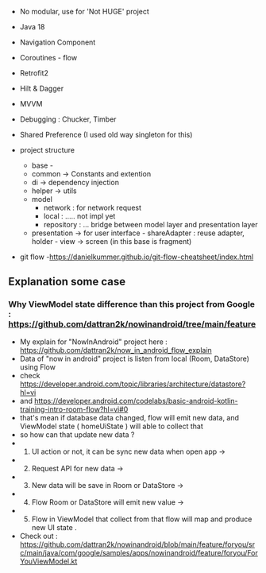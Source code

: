 - No modular, use for 'Not HUGE' project
- Java 18
- Navigation Component
- Coroutines - flow
- Retrofit2 
- Hilt & Dagger
- MVVM
- Debugging : Chucker, Timber
- Shared Preference (I used old way singleton for this)
- project structure
    -  base -
    -  common -> Constants and extention
    -  di -> dependency injection 
    -  helper -> utils
    -  model
       - network : for network request
       - local : ..... not impl yet
       - repository : ... bridge between model layer and presentation layer
    -  presentation -> for user interface
            - shareAdapter : reuse adapter, holder
            - view -> screen (in this base is fragment)

- git flow
  -https://danielkummer.github.io/git-flow-cheatsheet/index.html
  
 ## Explanation some case
 ### Why ViewModel state  difference than this project from Google : https://github.com/dattran2k/nowinandroid/tree/main/feature
 * My explain for "NowInAndroid" project here : https://github.com/dattran2k/now_in_android_flow_explain
 * Data  of "now in android" project is listen from local (Room, DataStore) using Flow
 * check https://developer.android.com/topic/libraries/architecture/datastore?hl=vi
 * and https://developer.android.com/codelabs/basic-android-kotlin-training-intro-room-flow?hl=vi#0
 * that's mean if database data changed, flow will emit new data, and ViewModel state ( homeUiState ) will able to collect that
 * so how can that update new data ?
 * 1. UI action or not, it can be sync new data when open app ->
 * 2. Request API for new data ->
 * 3. New data will be save in Room or DataStore ->
 * 4. Flow Room or DataStore will emit new value ->
 * 5. Flow in ViewModel that collect from that flow will map and produce new UI state .
 * Check out : https://github.com/dattran2k/nowinandroid/blob/main/feature/foryou/src/main/java/com/google/samples/apps/nowinandroid/feature/foryou/ForYouViewModel.kt

 
